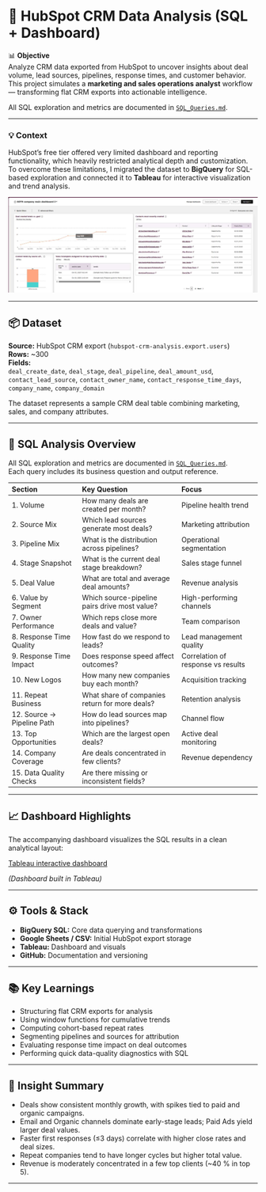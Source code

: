 # 🧩 HubSpot CRM Data Analysis (SQL + Dashboard)

📊 **Objective**  
Analyze CRM data exported from HubSpot to uncover insights about deal volume, lead sources, pipelines, response times, and customer behavior.  
This project simulates a **marketing and sales operations analyst** workflow — transforming flat CRM exports into actionable intelligence.

All SQL exploration and metrics are documented in [`SQL_Queries.md`](SQL_Queries.md).

---

### 💡 Context

HubSpot’s free tier offered very limited dashboard and reporting functionality, which heavily restricted analytical depth and customization.  
To overcome these limitations, I migrated the dataset to **BigQuery** for SQL-based exploration and connected it to **Tableau** for interactive visualization and trend analysis.

![HubSpot Dashboard Limitations](Resources/hubspot_dashboard.jpg)

---

## 📦 Dataset

**Source:** HubSpot CRM export (`hubspot-crm-analysis.export.users`)  
**Rows:** ~300  
**Fields:**  
`deal_create_date`, `deal_stage`, `deal_pipeline`, `deal_amount_usd`,  
`contact_lead_source`, `contact_owner_name`, `contact_response_time_days`,  
`company_name`, `company_domain`

The dataset represents a sample CRM deal table combining marketing, sales, and company attributes.

---

## 🧾 SQL Analysis Overview

All SQL exploration and metrics are documented in [`SQL_Queries.md`](SQL_Queries.md).  
Each query includes its business question and output reference.

| Section                    | Key Question                                   | Focus                              |
| :------------------------- | :--------------------------------------------- | :--------------------------------- |
| 1. Volume                  | How many deals are created per month?          | Pipeline health trend              |
| 2. Source Mix              | Which lead sources generate most deals?        | Marketing attribution              |
| 3. Pipeline Mix            | What is the distribution across pipelines?     | Operational segmentation           |
| 4. Stage Snapshot          | What is the current deal stage breakdown?      | Sales stage funnel                 |
| 5. Deal Value              | What are total and average deal amounts?       | Revenue analysis                   |
| 6. Value by Segment        | Which source-pipeline pairs drive most value?  | High-performing channels           |
| 7. Owner Performance       | Which reps close more deals and value?         | Team comparison                    |
| 8. Response Time Quality   | How fast do we respond to leads?               | Lead management quality            |
| 9. Response Time Impact    | Does response speed affect outcomes?           | Correlation of response vs results |
| 10. New Logos              | How many new companies buy each month?         | Acquisition tracking               |
| 11. Repeat Business        | What share of companies return for more deals? | Retention analysis                 |
| 12. Source → Pipeline Path | How do lead sources map into pipelines?        | Channel flow                       |
| 13. Top Opportunities      | Which are the largest open deals?              | Active deal monitoring             |
| 14. Company Coverage       | Are deals concentrated in few clients?         | Revenue dependency                 |
| 15. Data Quality Checks    | Are there missing or inconsistent fields?      |

---

## 📈 Dashboard Highlights

The accompanying dashboard visualizes the SQL results in a clean analytical layout:

[Tableau interactive dashboard](https://public.tableau.com/app/profile/lucio.colombo/viz/HubspotCRManalysis/Dashboard1)

_(Dashboard built in Tableau)_

---

## ⚙️ Tools & Stack

-  **BigQuery SQL:** Core data querying and transformations
-  **Google Sheets / CSV:** Initial HubSpot export storage
-  **Tableau:** Dashboard and visuals
-  **GitHub:** Documentation and versioning

---

## 📚 Key Learnings

-  Structuring flat CRM exports for analysis
-  Using window functions for cumulative trends
-  Computing cohort-based repeat rates
-  Segmenting pipelines and sources for attribution
-  Evaluating response time impact on deal outcomes
-  Performing quick data-quality diagnostics with SQL

---

## 🧠 Insight Summary

-  Deals show consistent monthly growth, with spikes tied to paid and organic campaigns.
-  Email and Organic channels dominate early-stage leads; Paid Ads yield larger deal values.
-  Faster first responses (≤3 days) correlate with higher close rates and deal sizes.
-  Repeat companies tend to have longer cycles but higher total value.
-  Revenue is moderately concentrated in a few top clients (~40 % in top 5).

---
